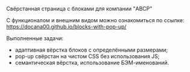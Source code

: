 Свёрстанная страница с блоками для компании "ABCP"

С функционалом и внешним видом можно ознакомиться по ссылке: https://docana00.github.io/blocks-with-pop-up/

Выполненные задачи: 
- адаптивная вёрстка блоков с определёнными размерами;
- pop-up свёрстан на чистом CSS без использования JS;
- семантическая вёрстка, использование БЭМ-именований.
